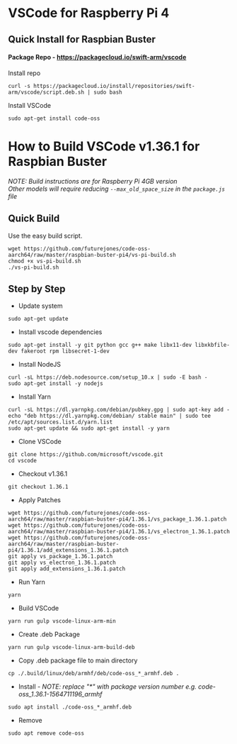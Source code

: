 # VSCode for Raspberry Pi 4

## Quick Install for Raspbian Buster
#### Package Repo - https://packagecloud.io/swift-arm/vscode  
Install repo  
```
curl -s https://packagecloud.io/install/repositories/swift-arm/vscode/script.deb.sh | sudo bash
```  
Install VSCode  
```
sudo apt-get install code-oss
```

# How to Build VSCode v1.36.1 for Raspbian Buster

*NOTE: Build instructions are for Raspberry Pi 4GB version*  
*Other models will require reducing `--max_old_space_size` in the `package.js` file* 

## Quick Build
Use the easy build script.  
```
wget https://github.com/futurejones/code-oss-aarch64/raw/master/raspbian-buster-pi4/vs-pi-build.sh
chmod +x vs-pi-build.sh
./vs-pi-build.sh
```

## Step by Step
* Update system  
```
sudo apt-get update
```
* Install vscode dependencies  
```
sudo apt-get install -y git python gcc g++ make libx11-dev libxkbfile-dev fakeroot rpm libsecret-1-dev
```
* Install NodeJS  
```
curl -sL https://deb.nodesource.com/setup_10.x | sudo -E bash -
sudo apt-get install -y nodejs
```
* Install Yarn  
```
curl -sL https://dl.yarnpkg.com/debian/pubkey.gpg | sudo apt-key add -
echo "deb https://dl.yarnpkg.com/debian/ stable main" | sudo tee /etc/apt/sources.list.d/yarn.list
sudo apt-get update && sudo apt-get install -y yarn
```
* Clone VSCode  
```
git clone https://github.com/microsoft/vscode.git
cd vscode
```
* Checkout v1.36.1  
```
git checkout 1.36.1
```
* Apply Patches  
```
wget https://github.com/futurejones/code-oss-aarch64/raw/master/raspbian-buster-pi4/1.36.1/vs_package_1.36.1.patch
wget https://github.com/futurejones/code-oss-aarch64/raw/master/raspbian-buster-pi4/1.36.1/vs_electron_1.36.1.patch
wget https://github.com/futurejones/code-oss-aarch64/raw/master/raspbian-buster-pi4/1.36.1/add_extensions_1.36.1.patch
git apply vs_package_1.36.1.patch
git apply vs_electron_1.36.1.patch
git apply add_extensions_1.36.1.patch
```
* Run Yarn  
```
yarn
```
* Build VSCode  
```
yarn run gulp vscode-linux-arm-min
```
* Create .deb Package  
```
yarn run gulp vscode-linux-arm-build-deb
```
* Copy .deb package file to main directory  
```
cp ./.build/linux/deb/armhf/deb/code-oss_*_armhf.deb .
```
* Install  - *NOTE: replace "\*" with package version number e.g. code-oss_1.36.1-1564711196_armhf*
```
sudo apt install ./code-oss_*_armhf.deb
```
* Remove  
```
sudo apt remove code-oss
```



